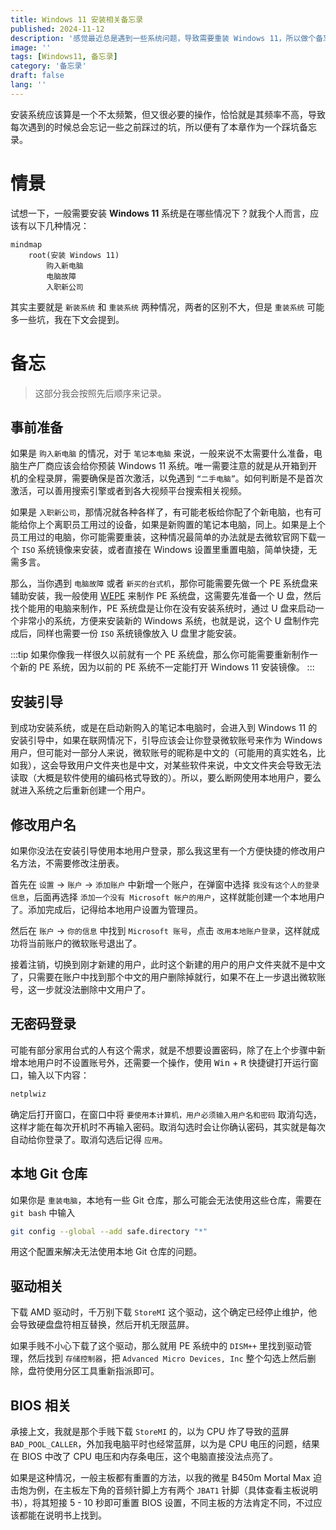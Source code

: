 ```yaml
---
title: Windows 11 安装相关备忘录
published: 2024-11-12
description: '感觉最近总是遇到一些系统问题，导致需要重装 Windows 11，所以做个备忘以备不时之需'
image: ''
tags: [Windows11, 备忘录]
category: '备忘录'
draft: false 
lang: ''
---
```


安装系统应该算是一个不太频繁，但又很必要的操作，恰恰就是其频率不高，导致每次遇到的时候总会忘记一些之前踩过的坑，所以便有了本章作为一个踩坑备忘录。

# 情景

试想一下，一般需要安装 **Windows 11** 系统是在哪些情况下？就我个人而言，应该有以下几种情况：

```mermaid
mindmap
    root(安装 Windows 11)
        购入新电脑
        电脑故障
        入职新公司
```

其实主要就是 `新装系统` 和 `重装系统` 两种情况，两者的区别不大，但是 `重装系统` 可能多一些坑，我在下文会提到。

# 备忘

> 这部分我会按照先后顺序来记录。

## 事前准备

如果是 `购入新电脑` 的情况，对于 `笔记本电脑` 来说，一般来说不太需要什么准备，电脑生产厂商应该会给你预装 Windows 11 系统。唯一需要注意的就是从开箱到开机的全程录屏，需要确保是首次激活，以免遇到 `“二手电脑”`。如何判断是不是首次激活，可以善用搜索引擎或者到各大视频平台搜索相关视频。

如果是 `入职新公司`，那情况就各种各样了，有可能老板给你配了个新电脑，也有可能给你上个离职员工用过的设备，如果是新购置的笔记本电脑，同上。如果是上个员工用过的电脑，你可能需要重装，这种情况最简单的办法就是去微软官网下载一个 `ISO` 系统镜像来安装，或者直接在 Windows 设置里重置电脑，简单快捷，无需多言。

那么，当你遇到 `电脑故障` 或者 `新买的台式机`，那你可能需要先做一个 PE 系统盘来辅助安装，我一般使用 [WEPE](https://www.wepe.com.cn/) 来制作 PE 系统盘，这需要先准备一个 U 盘，然后找个能用的电脑来制作，PE 系统盘是让你在没有安装系统时，通过 U 盘来启动一个非常小的系统，方便来安装新的 Windows 系统，也就是说，这个 U 盘制作完成后，同样也需要一份 `ISO` 系统镜像放入 U 盘里才能安装。

:::tip
如果你像我一样很久以前就有一个 PE 系统盘，那么你可能需要重新制作一个新的 PE 系统，因为以前的 PE 系统不一定能打开 Windows 11 安装镜像。
:::

## 安装引导

到成功安装系统，或是在启动新购入的笔记本电脑时，会进入到 Windows 11 的安装引导中，如果在联网情况下，引导应该会让你登录微软账号来作为 Windows 用户，但可能对一部分人来说，微软账号的昵称是中文的（可能用的真实姓名，比如我），这会导致用户文件夹也是中文，对某些软件来说，中文文件夹会导致无法读取（大概是软件使用的编码格式导致的）。所以，要么断网使用本地用户，要么就进入系统之后重新创建一个用户。

## 修改用户名

如果你没法在安装引导使用本地用户登录，那么我这里有一个方便快捷的修改用户名方法，不需要修改注册表。

首先在 `设置` -> `账户` -> `添加账户` 中新增一个账户，在弹窗中选择 `我没有这个人的登录信息`，后面再选择 `添加一个没有 Microsoft 帐户的用户`，这样就能创建一个本地用户了。添加完成后，记得给本地用户设置为管理员。

然后在 `账户` -> `你的信息` 中找到 `Microsoft 账号`，点击 `改用本地账户登录`，这样就成功将当前账户的微软账号退出了。

接着注销，切换到刚才新建的用户，此时这个新建的用户的用户文件夹就不是中文了，只需要在账户中找到那个中文的用户删除掉就行，如果不在上一步退出微软账号，这一步就没法删除中文用户了。

## 无密码登录

可能有部分家用台式的人有这个需求，就是不想要设置密码，除了在上个步骤中新增本地用户时不设置账号外，还需要一个操作，使用 <kbd>Win</kbd> + <kbd>R</kbd> 快捷键打开运行窗口，输入以下内容：

```txt
netplwiz
```

确定后打开窗口，在窗口中将 `要使用本计算机，用户必须输入用户名和密码` 取消勾选，这样才能在每次开机时不再输入密码。取消勾选时会让你确认密码，其实就是每次自动给你登录了。取消勾选后记得 `应用`。

## 本地 Git 仓库

如果你是 `重装电脑`，本地有一些 Git 仓库，那么可能会无法使用这些仓库，需要在 `git bash` 中输入

```bash
git config --global --add safe.directory "*"
```

用这个配置来解决无法使用本地 Git 仓库的问题。

## 驱动相关

下载 AMD 驱动时，千万别下载 `StoreMI` 这个驱动，这个确定已经停止维护，他会导致硬盘盘符相互替换，然后开机无限蓝屏。

如果手贱不小心下载了这个驱动，那么就用 PE 系统中的 `DISM++` 里找到驱动管理，然后找到 `存储控制器`，把 `Advanced Micro Devices, Inc` 整个勾选上然后删除，盘符使用分区工具重新指派即可。

## BIOS 相关

承接上文，我就是那个手贱下载 `StoreMI` 的，以为 CPU 炸了导致的蓝屏 `BAD_POOL_CALLER`，外加我电脑平时也经常蓝屏，以为是 CPU 电压的问题，结果在 BIOS 中改了 CPU 电压和内存条电压，这个电脑直接没法点亮了。

如果是这种情况，一般主板都有重置的方法，以我的微星 B450m Mortal Max 迫击炮为例，在主板左下角的音频针脚上方有两个 `JBAT1` 针脚（具体查看主板说明书），将其短接 5 - 10 秒即可重置 BIOS 设置，不同主板的方法肯定不同，不过应该都能在说明书上找到。
